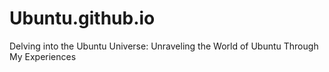 # Ubuntu.github.io
Delving into the Ubuntu Universe: Unraveling the World of Ubuntu Through My Experiences
